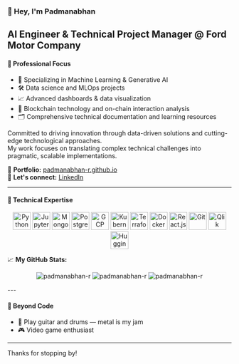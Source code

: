 ### 👋 Hey, I'm Padmanabhan

**AI Engineer & Technical Project Manager @ Ford Motor Company**  
---

#### 🧪 Professional Focus

- 🧠 Specializing in Machine Learning & Generative AI  
- 🛠️ Data science and MLOps projects  
- 📈 Advanced dashboards & data visualization  
- 🔗 Blockchain technology and on-chain interaction analysis  
- 🗂️ Comprehensive technical documentation and learning resources  

Committed to driving innovation through data-driven solutions and cutting-edge technological approaches.  
My work focuses on translating complex technical challenges into pragmatic, scalable implementations.

🎯 **Portfolio:** [padmanabhan-r.github.io](https://padmanabhan-r.github.io/)  
🤝 **Let's connect:** [LinkedIn](https://www.linkedin.com/in/padmanabhan-rajendrakumar/)  

---

#### 🧰 Technical Expertise  

<p align="center">
  <img src="https://cdn.jsdelivr.net/gh/devicons/devicon/icons/python/python-original.svg" width="40" alt="Python"/>
  <img src="https://cdn.jsdelivr.net/gh/devicons/devicon/icons/jupyter/jupyter-original.svg" width="40" alt="Jupyter"/>
  <img src="https://cdn.jsdelivr.net/gh/devicons/devicon/icons/mongodb/mongodb-original.svg" width="40" alt="MongoDB"/>
  <img src="https://cdn.jsdelivr.net/gh/devicons/devicon/icons/postgresql/postgresql-original.svg" width="40" alt="PostgreSQL"/>
  <img src="https://cdn.jsdelivr.net/gh/devicons/devicon/icons/googlecloud/googlecloud-original.svg" width="40" alt="GCP"/>
  <img src="https://cdn.jsdelivr.net/gh/devicons/devicon/icons/kubernetes/kubernetes-plain.svg" width="40" alt="Kubernetes"/>
  <img src="https://cdn.jsdelivr.net/gh/devicons/devicon/icons/terraform/terraform-original.svg" width="40" alt="Terraform"/>
  <img src="https://cdn.jsdelivr.net/gh/devicons/devicon/icons/docker/docker-original.svg" width="40" alt="Docker"/>
  <img src="https://cdn.jsdelivr.net/gh/devicons/devicon/icons/react/react-original.svg" width="40" alt="React.js"/>
  <img src="https://cdn.jsdelivr.net/gh/devicons/devicon/icons/git/git-original.svg" width="40" alt="Git"/>
  <img src="https://raw.githubusercontent.com/gilbarbara/logos/master/logos/qlik.svg" width="40" height="40" alt="Qlik"/>
  <img src="https://huggingface.co/front/assets/huggingface_logo-noborder.svg" width="40" alt="Hugging Face"/>
</p>

📈 **My GitHub Stats:**

<p align="center">
  <img src="https://github-readme-stats.vercel.app/api/top-langs?username=padmanabhan-r&show_icons=true&locale=en&layout=compact" alt="padmanabhan-r" />
  <img src="https://github-readme-stats.vercel.app/api?username=padmanabhan-r&show_icons=true&locale=en" alt="padmanabhan-r" />
  <img src="" alt="padmanabhan-r" />
</p>
---

#### 🎸 Beyond Code  

- 🎵 Play guitar and drums — metal is my jam  
- 🎮 Video game enthusiast  

---

Thanks for stopping by!
